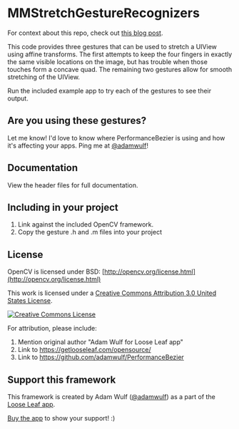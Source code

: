 MMStretchGestureRecognizers
=====

For context about this repo, check out [this blog post](http://blog.getlooseleaf.com/post/111386290589/using-augmented-reality-code-for-a-better-stretch).

This code provides three gestures that can be used to stretch a UIView using affine transforms. The first attempts to keep the four fingers in exactly the same visible locations on the image, but has trouble when those touches form a concave quad. The remaining two gestures allow for smooth stretching of the UIView.

Run the included example app to try each of the gestures to see their output.

## Are you using these gestures?

Let me know! I'd love to know where PerformanceBezier is using and how it's affecting your apps. Ping me
at [@adamwulf](https://twitter.com/adamwulf)!

## Documentation

View the header files for full documentation.

## Including in your project

1. Link against the included OpenCV framework.
2. Copy the gesture .h and .m files into your project

## License

OpenCV is licensed under BSD: [http://opencv.org/license.html](http://opencv.org/license.html)

This work is licensed under a <a rel="license" href="http://creativecommons.org/licenses/by/3.0/us/">Creative Commons Attribution 3.0 United States License</a>.

<a rel="license" href="http://creativecommons.org/licenses/by/3.0/us/"><img alt="Creative Commons License" style="border-width:0" src="https://i.creativecommons.org/l/by/3.0/us/88x31.png" /></a><br />

For attribution, please include:

1. Mention original author "Adam Wulf for Loose Leaf app"
2. Link to https://getlooseleaf.com/opensource/
3. Link to https://github.com/adamwulf/PerformanceBezier



## Support this framework

This framework is created by Adam Wulf ([@adamwulf](https://twitter.com/adamwulf)) as a part of the [Loose Leaf app](https://getlooseleaf.com).

[Buy the app](https://itunes.apple.com/us/app/loose-leaf/id625659452?mt=8&uo=4&at=10lNUI&ct=github) to show your support! :)
